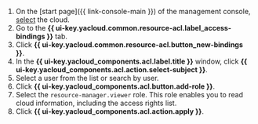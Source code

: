 1. On the [start page]({{ link-console-main }}) of the management console, [select](../../resource-manager/operations/cloud/switch-cloud.md) the cloud.
1. Go to the **{{ ui-key.yacloud.common.resource-acl.label_access-bindings }}** tab.
1. Click **{{ ui-key.yacloud.common.resource-acl.button_new-bindings }}**.
1. In the **{{ ui-key.yacloud_components.acl.label.title }}** window, click **{{ ui-key.yacloud_components.acl.action.select-subject }}**.
1. Select a user from the list or search by user.
1. Click **{{ ui-key.yacloud_components.acl.button.add-role }}**.
1. Select the `resource-manager.viewer` role. This role enables you to read cloud information, including the access rights list.
1. Click **{{ ui-key.yacloud_components.acl.action.apply }}**.
